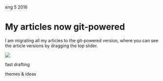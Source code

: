 <permalink>eng</permalink>
<month>5</month>
<year>2016</year>

# My articles now git-powered

I am migrating all my articles to the git-powered version, where you can see the article versions by dragging the top slider.

![](/articles/introducing-gitblog/images/gitblog.png)

<hidden>fast drafting</hidden>

<hidden>themes & ideas</hidden>

